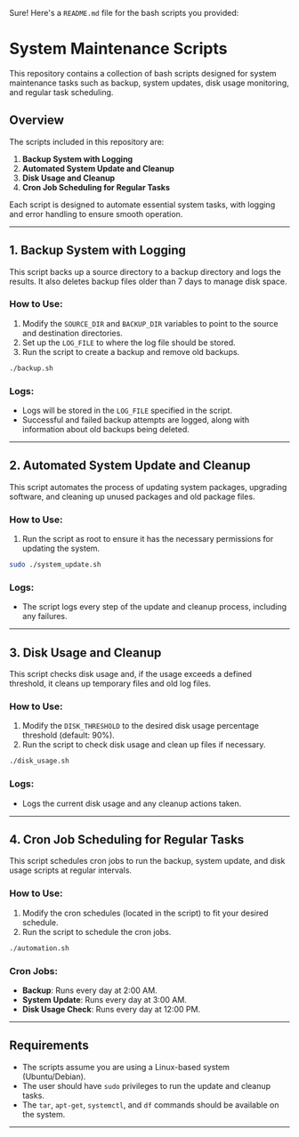 Sure! Here's a `README.md` file for the bash scripts you provided:


# System Maintenance Scripts

This repository contains a collection of bash scripts designed for system maintenance tasks such as backup, system updates, disk usage monitoring, and regular task scheduling.

## Overview

The scripts included in this repository are:

1. **Backup System with Logging**
2. **Automated System Update and Cleanup**
3. **Disk Usage and Cleanup**
4. **Cron Job Scheduling for Regular Tasks**

Each script is designed to automate essential system tasks, with logging and error handling to ensure smooth operation.

---

## 1. Backup System with Logging

This script backs up a source directory to a backup directory and logs the results. It also deletes backup files older than 7 days to manage disk space.

### How to Use:

1. Modify the `SOURCE_DIR` and `BACKUP_DIR` variables to point to the source and destination directories.
2. Set up the `LOG_FILE` to where the log file should be stored.
3. Run the script to create a backup and remove old backups.

```bash
./backup.sh
```

### Logs:
- Logs will be stored in the `LOG_FILE` specified in the script.
- Successful and failed backup attempts are logged, along with information about old backups being deleted.

---

## 2. Automated System Update and Cleanup

This script automates the process of updating system packages, upgrading software, and cleaning up unused packages and old package files.

### How to Use:

1. Run the script as root to ensure it has the necessary permissions for updating the system.

```bash
sudo ./system_update.sh
```

### Logs:
- The script logs every step of the update and cleanup process, including any failures.

---

## 3. Disk Usage and Cleanup

This script checks disk usage and, if the usage exceeds a defined threshold, it cleans up temporary files and old log files.

### How to Use:

1. Modify the `DISK_THRESHOLD` to the desired disk usage percentage threshold (default: 90%).
2. Run the script to check disk usage and clean up files if necessary.

```bash
./disk_usage.sh
```

### Logs:
- Logs the current disk usage and any cleanup actions taken.

---

## 4. Cron Job Scheduling for Regular Tasks

This script schedules cron jobs to run the backup, system update, and disk usage scripts at regular intervals.

### How to Use:

1. Modify the cron schedules (located in the script) to fit your desired schedule.
2. Run the script to schedule the cron jobs.

```bash
./automation.sh
```

### Cron Jobs:
- **Backup**: Runs every day at 2:00 AM.
- **System Update**: Runs every day at 3:00 AM.
- **Disk Usage Check**: Runs every day at 12:00 PM.

---

## Requirements

- The scripts assume you are using a Linux-based system (Ubuntu/Debian).
- The user should have `sudo` privileges to run the update and cleanup tasks.
- The `tar`, `apt-get`, `systemctl`, and `df` commands should be available on the system.

---

